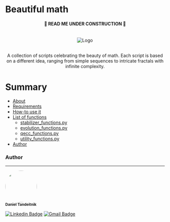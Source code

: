 # Beautiful math

 <h4 align="center"> 
	🚧  READ ME UNDER CONSTRUCTION  🚧
</h4>

<!-- PROJECT LOGO -->
<br />
<div align="center">
  <img src="https://i.imgur.com/uKMcm0V.png" alt="Logo">
  

  <p align="center">
  <br />
    A collection of scripts celebrating the beauty of math. Each script is based on a different idea, ranging from simple sequences to intricate fractals with infinite complexity.
    <br />
  </p>
</div>

Summary
=================
<!--ts-->
   * [About](#About)
   * [Requirements](#requirements)
   * [How-to use it](#how_to)
   * [List of functions](#func_list)
      * [stabilizer_functions.py](#stab_func)
      * [evolution_functions.py](#evo_func)
      * [qecc_functions.py](#rqecc_func)
      * [utility_functions.py](#ut_func)
   * [Author](#author)

<!--te-->

### Author
---

 <img style="border-radius: 50%;" src="https://i.imgur.com/rGsWaNH.jpg" width="100px;" alt=""/>
 <br />
 <sub><b>Daniel Tandeitnik</b></sub></a>


[![Linkedin Badge](https://img.shields.io/badge/-Daniel_Tandeitnik-blue?style=flat-square&logo=Linkedin&logoColor=white&link=https://www.linkedin.com/in/tandeitnik/)](https://www.linkedin.com/in/tandeitnik/) [![Gmail Badge](https://img.shields.io/badge/-tandeitnik@gmail.com-c14438?style=flat-square&logo=Gmail&logoColor=white&link=mailto:tandeitnik@gmail.com)](mailto:tandeitnik@gmail.com)

